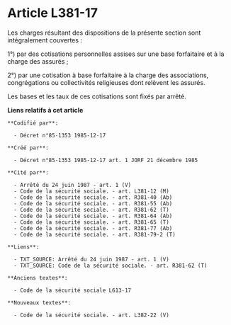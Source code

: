 # Article L381-17

Les charges résultant des dispositions de la présente section sont intégralement couvertes : 

1°) par des cotisations personnelles assises sur une base forfaitaire et à la charge des assurés   ; 

2°) par une cotisation à base forfaitaire à la charge des associations, congrégations ou collectivités religieuses dont
relèvent les assurés. 

Les bases et les taux de ces cotisations sont fixés par arrêté.

**Liens relatifs à cet article**

	**Codifié par**:

	  - Décret n°85-1353 1985-12-17

	**Créé par**:

	  - Décret n°85-1353 1985-12-17 art. 1 JORF 21 décembre 1985

	**Cité par**:

	  - Arrêté du 24 juin 1987 - art. 1 (V)
	  - Code de la sécurité sociale. - art. L381-12 (M)
	  - Code de la sécurité sociale. - art. R381-40 (Ab)
	  - Code de la sécurité sociale. - art. R381-55 (Ab)
	  - Code de la sécurité sociale. - art. R381-62 (T)
	  - Code de la sécurité sociale. - art. R381-64 (Ab)
	  - Code de la sécurité sociale. - art. R381-65 (T)
	  - Code de la sécurité sociale. - art. R381-77 (Ab)
	  - Code de la sécurité sociale. - art. R381-79-2 (T)

	**Liens**:

	  - TXT_SOURCE: Arrêté du 24 juin 1987 - art. 1 (V)
	  - TXT_SOURCE: Code de la sécurité sociale. - art. R381-62 (T)

	**Anciens textes**:

	  - Code de la sécurité sociale L613-17

	**Nouveaux textes**:

	  - Code de la sécurité sociale. - art. L382-22 (V)
